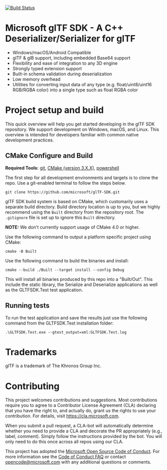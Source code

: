 [![Build Status](https://github.com/microsoft/glTF-SDK/actions/workflows/ci.yml/badge.svg)](https://github.com/microsoft/glTF-SDK/actions/workflows/ci.yml)

# Microsoft glTF SDK - A C++ Deserializer/Serializer for glTF

* Windows/macOS/Android Compatible
* glTF & glB support, including embedded Base64 support
* Flexibility and ease of integration to any 3D engine
* Strongly typed extension support
* Built-in schema validation during deserialization
* Low memory overhead
* Utilities for converting input data of any type (e.g. float/uint8/uint16 RGB/RGBA color) into a single type such as float RGBA color

# Project setup and build

This quick overview will help you get started developing in the glTF SDK
repository. We support development on Windows, macOS, and Linux. This overview is intended
for developers familiar with common native development practices.

## **CMake Configure and Build**

**Required Tools:** [git](https://git-scm.com/), [CMake (version 3.X.X)](https://cmake.org/), [powershell](https://learn.microsoft.com/en-us/powershell/scripting/install/installing-powershell?view=powershell-7.5)

The first step for all development environments and targets is to clone the repo. Use a
git-enabled terminal to follow the steps below.

```
git clone https://github.com/microsoft/glTF-SDK.git
```

glTF SDK build system is based on CMake, which customarily uses a separate
build directory. Build directory location is up to you, but we highly recommend using
the `Built` directory from the repository root. The `.gitignore` file is set up to
ignore this `Built` directory.

**NOTE:** We don't currently support usage of CMake 4.0 or higher.

Use the following command to output a platform specific project using CMake:

```
cmake -B Built
```

Use the following command to build the binaries and install: 

```
cmake --build ./Built --target install --config Debug
```

This will install all binaries produced by this repo into a "Built/Out". This include the static library, the Serialize and Deserialize applications as well as the GLTFSDK.Test test application.


## **Running tests**

To run the test application and save the results just use the following command from the GLTFSDK.Test installation folder:

```
.\GLTFSDK.Test.exe --gtest_output=xml:GLTFSDK.Test.log
```

# Trademarks

glTF is a trademark of The Khronos Group Inc.

# Contributing

This project welcomes contributions and suggestions.  Most contributions require you to agree to a
Contributor License Agreement (CLA) declaring that you have the right to, and actually do, grant us
the rights to use your contribution. For details, visit https://cla.microsoft.com.

When you submit a pull request, a CLA-bot will automatically determine whether you need to provide
a CLA and decorate the PR appropriately (e.g., label, comment). Simply follow the instructions
provided by the bot. You will only need to do this once across all repos using our CLA.

This project has adopted the [Microsoft Open Source Code of Conduct](https://opensource.microsoft.com/codeofconduct/).
For more information see the [Code of Conduct FAQ](https://opensource.microsoft.com/codeofconduct/faq/) or
contact [opencode@microsoft.com](mailto:opencode@microsoft.com) with any additional questions or comments.
